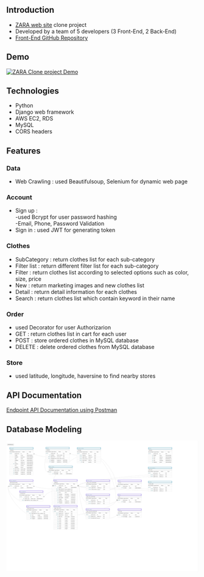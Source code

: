 ## Introduction
- [ZARA web site](https://www.zara.com/kr/) clone project
- Developed by a team of 5 developers (3 Front-End, 2 Back-End)
- [Front-End GitHub Repository](https://github.com/wecode-bootcamp-korea/we-zara-frontend)

## Demo
[![ZARA Clone project Demo](https://user-images.githubusercontent.com/53142539/76159278-0feb7580-6162-11ea-9bce-0ae3612c4b1d.png)](https://www.youtube.com/watch?v=T3Denvrn120&feature=youtu.be)

## Technologies
- Python
- Django web framework
- AWS EC2, RDS
- MySQL
- CORS headers

## Features
### Data
- Web Crawling : used Beautifulsoup, Selenium for dynamic web page

### Account
- Sign up : <br>
-used Bcrypt for user password hashing<br>
-Email, Phone, Password Validation
- Sign in : used JWT for generating token

### Clothes
- SubCategory : return clothes list for each sub-category
- Filter list : return different filter list for each sub-category
- Filter      : return clothes list according to selected options such as color, size, price
- New         : return marketing images and new clothes list
- Detail      : return detail information for each clothes
- Search      : return clothes list which contain keyword in their name

### Order
- used Decorator for user Authorizarion
- GET    : return clothes list in cart for each user
- POST   : store ordered clothes in MySQL database
- DELETE : delete ordered clothes from MySQL database

### Store
- used latitude, longitude, haversine to find nearby stores

## API Documentation
[Endpoint API Documentation using Postman](https://documenter.getpostman.com/view/10633619/SzRw2Wfz)

## Database Modeling
![zara_modeling_aquerytool](ZARA_20200302_48_21.png)
